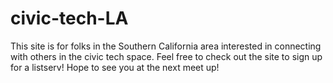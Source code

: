 # civic-tech-LA

This site is for folks in the Southern California area interested in connecting with others in the civic tech space. Feel free to check out the site to sign up for a listserv! Hope to see you at the next meet up! 